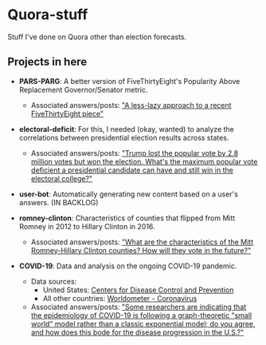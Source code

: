 # Quora-stuff
Stuff I've done on Quora other than election forecasts.

## Projects in here

- **PARS-PARG**: A better version of FiveThirtyEight's Popularity Above Replacement Governor/Senator metric.
	- Associated answers/posts: ["A less-lazy approach to a recent FiveThirtyEight piece"](https://www.quora.com/q/elections/A-less-lazy-approach-to-a-recent-FiveThirtyEight-piece)

- **electoral-deficit**: For this, I needed (okay, wanted) to analyze the correlations between presidential election results across states.
	- Associated answers/posts: ["Trump lost the popular vote by 2.8 million votes but won the election. What's the maximum popular vote deficient a presidential candidate can have and still win in the electoral college?"](https://www.quora.com/Trump-lost-the-popular-vote-by-2-8-million-votes-but-won-the-election-Whats-the-maximum-popular-vote-deficient-a-presidential-candidate-can-have-and-still-win-in-the-electoral-college/answer/Mac-Tan)
	
- **user-bot**: Automatically generating new content based on a user's answers. (IN BACKLOG)

- **romney-clinton**: Characteristics of counties that flipped from Mitt Romney in 2012 to Hillary Clinton in 2016.
  - Associated answers/posts: ["What are the characteristics of the Mitt Romney-Hillary Clinton counties? How will they vote in the future?"](https://www.quora.com/What-are-the-characteristics-of-the-Mitt-Romney-Hillary-Clinton-counties-How-will-they-vote-in-the-future/answer/Mac-Tan)
  
- **COVID-19**: Data and analysis on the ongoing COVID-19 pandemic.
  - Data sources:
    - United States: [Centers for Disease Control and Prevention](https://www.cdc.gov/coronavirus/2019-ncov/cases-updates/cases-in-us.html)
    - All other countries: [Worldometer - Coronavirus](https://www.worldometers.info/coronavirus/)
  - Associated answers/posts: ["Some researchers are indicating that the epidemiology of COVID-19 is following a graph-theoretic "small world" model rather than a classic exponential model; do you agree, and how does this bode for the disease progression in the U.S.?"](https://www.quora.com/Some-researchers-are-indicating-that-the-epidemiology-of-COVID-19-is-following-a-graph-theoretic-small-world-model-rather-than-a-classic-exponential-model-do-you-agree-and-how-does-this-bode-for-the-disease/answer/Mac-Tan)